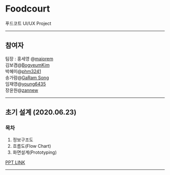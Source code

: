 # Foodcourt
푸드코트 UI/UX Project

<hr />

## 참여자    

팀장 : 홍세영 @[maiorem](https://github.com/maiorem)        
김보겸@[BogyeumKim](https://github.com/BogyeumKim)      
박혜미@[phm3241](https://github.com/phm3241)       
송가람@[GaRam Song](https://github.com/NikkieS)       
임재영@[young6435](https://github.com/young6435)       
장윤원@[zannew](https://github.com/zannew)       

<hr />

## 초기 설계 (2020.06.23)

### 목차    
1. 정보구조도    
2. 흐름도(Flow Chart)    
3. 화면설계(Prototyping)     

[PPT LINK](https://docs.google.com/presentation/d/1NztJ7QlAL7kPgRc0KVBQ4JSrh5Svq3Y9/edit#slide=id.p1)

<hr />

